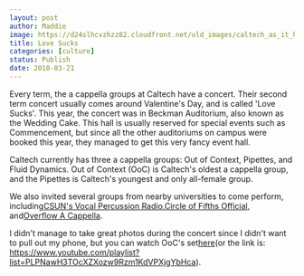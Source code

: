 ```yaml
---
layout: post
author: Maddie
image: https://d24slhcvzhzz82.cloudfront.net/old_images/caltech_as_it_happens/6a0105349b8251970b01b8d2e65347970c.jpg
title: Love Sucks
categories: [culture]
status: Publish
date: 2018-03-21
---
```


Every term, the a cappella groups at Caltech have a concert. Their second term concert usually comes around Valentine's Day, and is called 'Love Sucks'. This year, the concert was in Beckman Auditorium, also known as the Wedding Cake. This hall is usually reserved for special events such as Commencement, but since all the other auditoriums on campus were booked this year, they managed to get this very fancy event hall.

Caltech currently has three a cappella groups: Out of Context, Pipettes, and Fluid Dynamics. Out of Context (OoC) is Caltech's oldest a cappella group, and the Pipettes is Caltech's youngest and only all-female group.

We also invited several groups from nearby universities to come perform, including<a class="profileLink" data-hovercard="/ajax/hovercard/page.php?id=253151471390166&amp;extragetparams=%7B%22fref%22%3A%22mentions%22%7D" data-hovercard-prefer-more-content-show="1" href="https://www.facebook.com/vprcsun/?fref=mentions">CSUN's Vocal Percussion Radio</a>,<a class="profileLink" data-hovercard="/ajax/hovercard/page.php?id=159594680795805&amp;extragetparams=%7B%22fref%22%3A%22mentions%22%7D" data-hovercard-prefer-more-content-show="1" href="https://www.facebook.com/circleoffifthsuci/?fref=mentions">Circle of Fifths Official</a>, and<a class="profileLink" data-hovercard="/ajax/hovercard/page.php?id=135792293151023&amp;extragetparams=%7B%22fref%22%3A%22mentions%22%7D" data-hovercard-prefer-more-content-show="1" href="https://www.facebook.com/OverflowACappella/?fref=mentions">Overflow A Cappella</a>.

I didn't manage to take great photos during the concert since I didn't want to pull out my phone, but you can watch OoC's set<a href="https://www.youtube.com/playlist?list=PLPNawH3TOcXZXozw9Rzm1KdVPXjgYbHca">here</a>(or the link is: https://www.youtube.com/playlist?list=PLPNawH3TOcXZXozw9Rzm1KdVPXjgYbHca).

